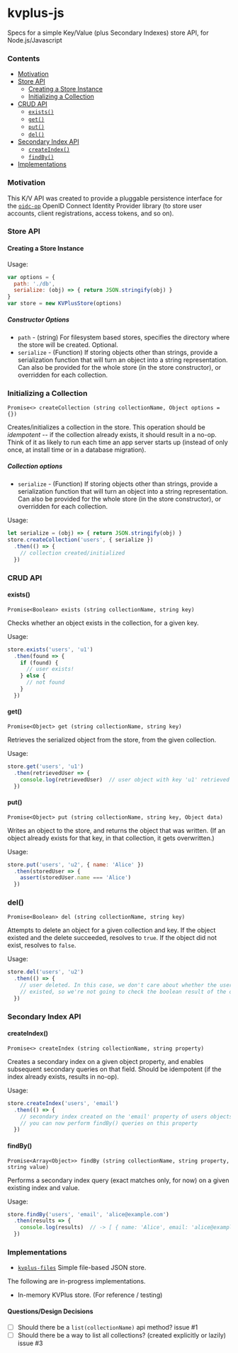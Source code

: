 # kvplus-js
Specs for a simple Key/Value (plus Secondary Indexes) store API, for Node.js/Javascript

### Contents

* [Motivation](#motivation)
* [Store API](#store-api)
  * [Creating a Store Instance](#creating-a-store-instance)
  * [Initializing a Collection](#initializing-a-collection)
* [CRUD API](#crud-api)
  * [`exists()`](#exists)
  * [`get()`](#get)
  * [`put()`](#put)
  * [`del()`](#del)
* [Secondary Index API](#secondary-index-api)
  * [`createIndex()`](#createindex)
  * [`findBy()`](#findby)
* [Implementations](#implementations)

### Motivation

This K/V API was created to provide a pluggable persistence interface for the
[`oidc-op`](https://github.com/anvilresearch/oidc-op) OpenID Connect Identity
Provider library (to store user accounts, client registrations, access tokens,
and so on).

### Store API

#### Creating a Store Instance

Usage:

```js
var options = {
  path: './db',
  serialize: (obj) => { return JSON.stringify(obj) }
}
var store = new KVPlusStore(options)
```

##### Constructor Options

* `path` - (string) For filesystem based stores, specifies the directory
  where the store will be created. Optional.
* `serialize` - (Function) If storing objects other than strings, provide a
  serialization function that will turn an object into a string representation.
  Can also be provided for the whole store (in the store constructor), or
  overridden for each collection.

### Initializing a Collection

`Promise<> createCollection (string collectionName, Object options = {})`

Creates/initializes a collection in the store. This operation should be
*idempotent* -- if the collection already exists, it should result in a no-op.
Think of it as likely to run each time an app server starts up (instead of only
once, at install time or in a database migration).

##### Collection options

* `serialize` - (Function) If storing objects other than strings, provide a
  serialization function that will turn an object into a string representation.
  Can also be provided for the whole store (in the store constructor), or
  overridden for each collection.

Usage:

```js
let serialize = (obj) => { return JSON.stringify(obj) }
store.createCollection('users', { serialize })
  .then(() => {
    // collection created/initialized
  })
```

### CRUD API

#### exists()

`Promise<Boolean> exists (string collectionName, string key)`

Checks whether an object exists in the collection, for a given key.

Usage:

```js
store.exists('users', 'u1')
  .then(found => {
    if (found) {
      // user exists!
    } else {
      // not found
    }
  })
```

#### get()

`Promise<Object> get (string collectionName, string key)`

Retrieves the serialized object from the store, from the given collection.

Usage:

```js
store.get('users', 'u1')
  .then(retrievedUser => {
    console.log(retrievedUser)  // user object with key 'u1' retrieved
  })
```

#### put()

`Promise<Object> put (string collectionName, string key, Object data)`

Writes an object to the store, and returns the object that was written. (If an
object already exists for that key, in that collection, it gets overwritten.)

Usage:

```js
store.put('users', 'u2', { name: 'Alice' })
  .then(storedUser => {
    assert(storedUser.name === 'Alice')
  })
```

### del()

`Promise<Boolean> del (string collectionName, string key)`

Attempts to delete an object for a given collection and key. If the object
existed and the delete succeeded, resolves to `true`. If the object did not
exist, resolves to `false`.

Usage:

```js
store.del('users', 'u2')
  .then(() => {
    // user deleted. In this case, we don't care about whether the user actually
    // existed, so we're not going to check the boolean result of the operation
  })
```

### Secondary Index API

#### createIndex()

`Promise<> createIndex (string collectionName, string property)`

Creates a secondary index on a given object property, and enables subsequent
secondary queries on that field. Should be idempotent (if the index already
exists, results in no-op).

Usage:

```js
store.createIndex('users', 'email')
  .then(() => {
    // secondary index created on the 'email' property of users objects.
    // you can now perform findBy() queries on this property
  })
```

#### findBy()

`Promise<Array<Object>> findBy (string collectionName, string property, string value)`

Performs a secondary index query (exact matches only, for now) on a given
existing index and value.

Usage:

```js
store.findBy('users', 'email', 'alice@example.com')
  .then(results => {
    console.log(results)  // -> [ { name: 'Alice', email: 'alice@example.com'} ]
  })
```

### Implementations

* [`kvplus-files`](https://github.com/solid/kvplus-files) Simple file-based
  JSON store.

The following are in-progress implementations.

* In-memory KVPlus store. (For reference / testing)

#### Questions/Design Decisions

* [ ] Should there be a `list(collectionName)` api method? issue #1
* [ ] Should there be a way to list all collections? (created explicitly or
  lazily) issue #3
